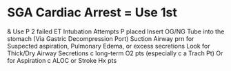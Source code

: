 # SGA  Cardiac Arrest = Use 1st

&  Use P 2 failed ET Intubation Attempts
P placed  Insert OG/NG Tube into the stomach
(Via Gastric Decompression Port)
Suction Airway prn for Suspected aspiration, Pulmonary Edema, or excess secretions
Look for Thick/Dry Airway Secretions c long-term O2 pts
(especially c a Trach Pt)
Or for Aspiration c  ALOC or Stroke Hx pts

